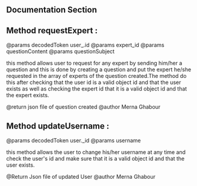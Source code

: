 ## Documentation Section
## Method requestExpert :
@params decodedToken user_.id
@params expert_id
@params questionContent
@params questionSubject

this method allows user to request for any expert by sending him/her a question and this is done by creating a question and put the expert he/she requested in the array of experts of the question created.The method do this after checking that the user id is a valid object id and that the user exists as well as checking the expert id that it is a valid object id and that the expert exists.

@return json file of question created
@author Merna Ghabour


## Method updateUsername :
@params decodedToken user._id
@params username

this method allows the user to change his/her username at any time and check the user's id and make sure that it is a valid object id and that the user exists.

@Return Json file of updated User
@author Merna Ghabour
